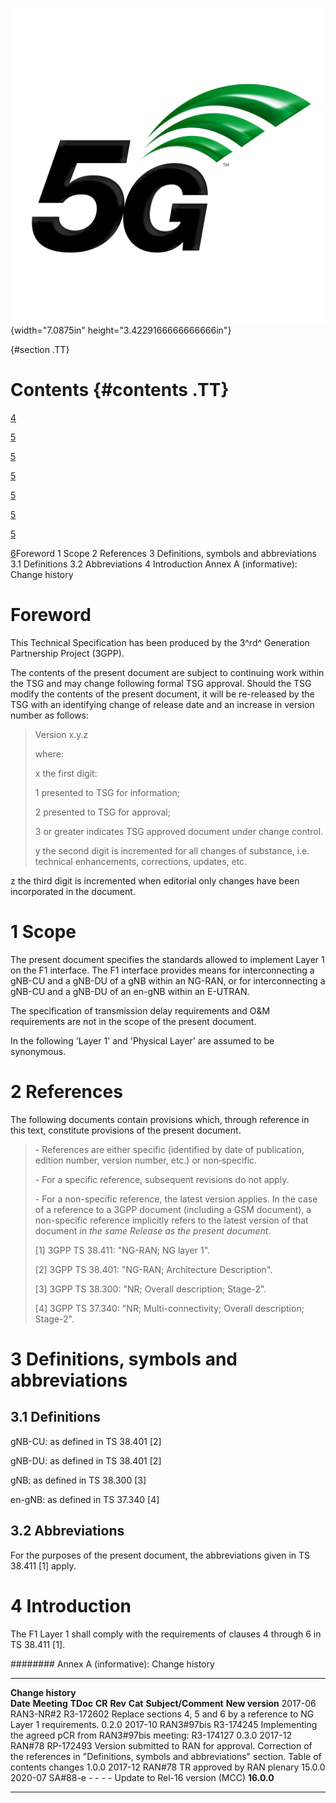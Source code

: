 ![](./media/image1.jpeg){width="7.0875in" height="3.4229166666666666in"}

  {#section .TT}

Contents {#contents .TT}
========

[4](#foreword)

[5](#scope)

[5](#references)

[5](#definitions-symbols-and-abbreviations)

[5](#definitions)

[5](#abbreviations)

[5](#introduction)

[6](#annex-a-informative-change-history)Foreword 1 Scope 2 References 3
Definitions, symbols and abbreviations 3.1 Definitions 3.2 Abbreviations
4 Introduction Annex A (informative): Change history

Foreword
========

This Technical Specification has been produced by the 3^rd^ Generation
Partnership Project (3GPP).

The contents of the present document are subject to continuing work
within the TSG and may change following formal TSG approval. Should the
TSG modify the contents of the present document, it will be re-released
by the TSG with an identifying change of release date and an increase in
version number as follows:

> Version x.y.z
>
> where:
>
> x the first digit:
>
> 1 presented to TSG for information;
>
> 2 presented to TSG for approval;
>
> 3 or greater indicates TSG approved document under change control.
>
> y the second digit is incremented for all changes of substance, i.e.
> technical enhancements, corrections, updates, etc.

z the third digit is incremented when editorial only changes have been
incorporated in the document.

1 Scope
=======

The present document specifies the standards allowed to implement Layer
1 on the F1 interface. The F1 interface provides means for
interconnecting a gNB-CU and a gNB-DU of a gNB within an NG-RAN, or for
interconnecting a gNB-CU and a gNB-DU of an en-gNB within an E-UTRAN.

The specification of transmission delay requirements and O&M
requirements are not in the scope of the present document.

In the following \'Layer 1\' and 'Physical Layer' are assumed to be
synonymous.

2 References
============

The following documents contain provisions which, through reference in
this text, constitute provisions of the present document.

> \- References are either specific (identified by date of publication,
> edition number, version number, etc.) or non‑specific.
>
> \- For a specific reference, subsequent revisions do not apply.
>
> \- For a non-specific reference, the latest version applies. In the
> case of a reference to a 3GPP document (including a GSM document), a
> non-specific reference implicitly refers to the latest version of that
> document *in the same Release as the present document*.
>
> \[1\] 3GPP TS 38.411: \"NG-RAN; NG layer 1\".
>
> \[2\] 3GPP TS 38.401: \"NG-RAN; Architecture Description\".
>
> \[3\] 3GPP TS 38.300: \"NR; Overall description; Stage-2\".
>
> \[4\] 3GPP TS 37.340: \"NR; Multi-connectivity; Overall description;
> Stage-2\".

3 Definitions, symbols and abbreviations
========================================

3.1 Definitions
---------------

gNB-CU: as defined in TS 38.401 \[2\]

gNB-DU: as defined in TS 38.401 \[2\]

gNB: as defined in TS 38.300 \[3\]

en-gNB: as defined in TS 37.340 \[4\]

3.2 Abbreviations
-----------------

For the purposes of the present document, the abbreviations given in TS
38.411 \[1\] apply.

4 Introduction
==============

The F1 Layer 1 shall comply with the requirements of clauses 4 through 6
in TS 38.411 \[1\].

######## Annex A (informative): Change history

  -------------------- ------------- ----------- -------- --------- --------- ------------------------------------------------------------------------------------------------------------------------------------------------------ -----------------
  **Change history**                                                                                                                                                                                                                 
  **Date**             **Meeting**   **TDoc**    **CR**   **Rev**   **Cat**   **Subject/Comment**                                                                                                                                    **New version**
  2017-06              RAN3-NR\#2    R3-172602                                Replace sections 4, 5 and 6 by a reference to NG Layer 1 requirements.                                                                                 0.2.0
  2017-10              RAN3\#97bis   R3-174245                                Implementing the agreed pCR from RAN3\#97bis meeting: R3-174127                                                                                        0.3.0
  2017-12              RAN\#78       RP-172493                                Version submitted to RAN for approval. Correction of the references in \"Definitions, symbols and abbreviations\" section. Table of contents changes   1.0.0
  2017-12              RAN\#78                                                TR approved by RAN plenary                                                                                                                             15.0.0
  2020-07              SA\#88-e      \-          \-       \-        \-        Update to Rel-16 version (MCC)                                                                                                                         **16.0.0**
  -------------------- ------------- ----------- -------- --------- --------- ------------------------------------------------------------------------------------------------------------------------------------------------------ -----------------

